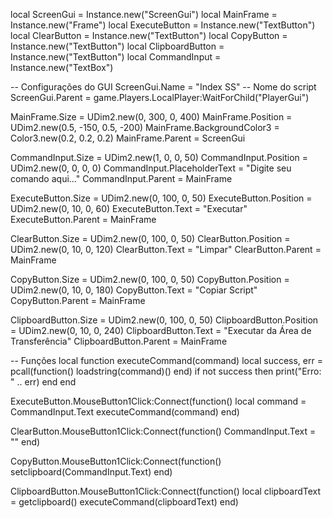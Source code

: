 local ScreenGui = Instance.new("ScreenGui")
local MainFrame = Instance.new("Frame")
local ExecuteButton = Instance.new("TextButton")
local ClearButton = Instance.new("TextButton")
local CopyButton = Instance.new("TextButton")
local ClipboardButton = Instance.new("TextButton")
local CommandInput = Instance.new("TextBox")

-- Configurações do GUI
ScreenGui.Name = "Index SS"  -- Nome do script
ScreenGui.Parent = game.Players.LocalPlayer:WaitForChild("PlayerGui")

MainFrame.Size = UDim2.new(0, 300, 0, 400)
MainFrame.Position = UDim2.new(0.5, -150, 0.5, -200)
MainFrame.BackgroundColor3 = Color3.new(0.2, 0.2, 0.2)
MainFrame.Parent = ScreenGui

CommandInput.Size = UDim2.new(1, 0, 0, 50)
CommandInput.Position = UDim2.new(0, 0, 0, 0)
CommandInput.PlaceholderText = "Digite seu comando aqui..."
CommandInput.Parent = MainFrame

ExecuteButton.Size = UDim2.new(0, 100, 0, 50)
ExecuteButton.Position = UDim2.new(0, 10, 0, 60)
ExecuteButton.Text = "Executar"
ExecuteButton.Parent = MainFrame

ClearButton.Size = UDim2.new(0, 100, 0, 50)
ClearButton.Position = UDim2.new(0, 10, 0, 120)
ClearButton.Text = "Limpar"
ClearButton.Parent = MainFrame

CopyButton.Size = UDim2.new(0, 100, 0, 50)
CopyButton.Position = UDim2.new(0, 10, 0, 180)
CopyButton.Text = "Copiar Script"
CopyButton.Parent = MainFrame

ClipboardButton.Size = UDim2.new(0, 100, 0, 50)
ClipboardButton.Position = UDim2.new(0, 10, 0, 240)
ClipboardButton.Text = "Executar da Área de Transferência"
ClipboardButton.Parent = MainFrame

-- Funções
local function executeCommand(command)
    local success, err = pcall(function()
        loadstring(command)()
    end)
    if not success then
        print("Erro: " .. err)
    end
end

ExecuteButton.MouseButton1Click:Connect(function()
    local command = CommandInput.Text
    executeCommand(command)
end)

ClearButton.MouseButton1Click:Connect(function()
    CommandInput.Text = ""
end)

CopyButton.MouseButton1Click:Connect(function()
    setclipboard(CommandInput.Text)
end)

ClipboardButton.MouseButton1Click:Connect(function()
    local clipboardText = getclipboard()
    executeCommand(clipboardText)
end)

